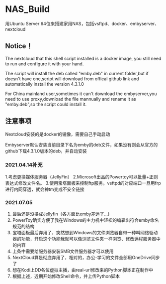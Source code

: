 # NAS_Build
  用Ubuntu Server 64位来搭建家用NAS，包括vsftpd、docker、embyserver、nextcloud

## Notice！
  The nextcloud that this shell script installed is a docker image, you still need to run and configure it with your hand.
  
  The script will install the deb called "emby.deb" in current folder,but if doesn't have one,script will download from offical github link and automatically install the version 4.3.1.0
  
  For China mainland user,sometimes it can't download the embyserver,you need to use proxy,download the file mannually and rename it as "emby.deb",so the script could install it.
  
## 注意事项
  Nextcloud安装的是docker的镜像，需要自己手动启动
  
  Embyserver默认安装当前目录下名为emby的deb文件，如果没有则会从官方的github下载4.3.1.0版本的deb，并自动安装
  
 ### 2021.04.14补充
  1.考虑更换媒体服务器（JellyFin）
  2.Microsoft出品的Powertoy可以批量+正则表达式修改文件名。
  3.使用宝塔面板来控制ftp服务。vsftpd的对应端口一旦用frp进行内网穿透，就会神tm变成不安全链接
  
 ### 2021.07.05
   1.  最后还是没换成Jellyfin（各方面比emby差远了...)
   2.  PowerToy确实方便了我在Windows的主力机中轻松的编辑出符合emby命名规范的结构
   3.  宝塔面板最后弃用了，突然想到Windows的文件浏览器自带一种叫网络驱动器的功能，开启这个功能我就可以像浏览文件夹一样浏览、修改远程服务器中的内容
   4.  上条中需要给服务器安装SMB文件服务器才可以使用
   5.  NextCloud算是彻底弃用了，相对的，办公-学习的文件全部用OneDrive同步了
   6.  想在Kodi上DD各位虚拟主播，由real-url修改来的Python脚本正在制作中
   7.  根据上述，近期开始修改Shell命令，并上传Python脚本
